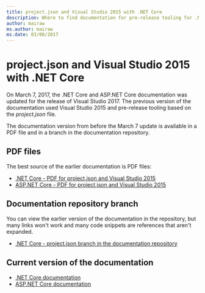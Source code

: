 ```yaml
---
title: project.json and Visual Studio 2015 with .NET Core
description: Where to find documentation for pre-release tooling for .NET Core and ASP.NET Core (project.json and Visual Studio 2015).
author: mairaw
ms.author: mairaw
ms.date: 03/08/2017
---
```


# project.json and Visual Studio 2015 with .NET Core

On March 7, 2017, the .NET Core and ASP.NET Core documentation was updated for the release of Visual Studio 2017. The previous version of the documentation used Visual Studio 2015 and pre-release tooling based on the *project.json* file.

The documentation version from before the March 7 update is available in a PDF file and in a branch in the documentation repository.

## PDF files

The best source of the earlier documentation is PDF files:

* [.NET Core - PDF for project.json and Visual Studio 2015](https://github.com/dotnet/docs/blob/project.json/net-core-project-json.pdf)
* [ASP.NET Core - PDF for project.json and Visual Studio 2015](https://github.com/aspnet/Docs/blob/master/aspnetcore/common/_static/aspnet-core-project-json.pdf)

## Documentation repository branch

You can view the earlier version of the documentation in the repository, but many links won't work and many code snippets are references that aren't expanded.

* [.NET Core - project.json branch in the documentation repository](https://github.com/dotnet/docs/tree/project.json/docs)

## Current version of the documentation

* [.NET Core documentation](./core/index.md)
* [ASP.NET Core documentation](/aspnet/core/)
